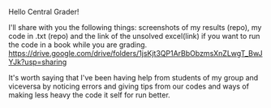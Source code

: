 Hello Central Grader!

I'll share with you the following things: screenshots of my results (repo), my code in .txt (repo) and the link of the unsolved excel(link) if you want to run the code in a book while you are grading.
https://drive.google.com/drive/folders/1jsKjt3QP1ArBbObzmsXnZLwgT_BwJYJk?usp=sharing

It's worth saying that I've been having help from students of my group and viceversa by noticing errors and giving tips from our codes and ways of making less heavy the code it self for run better.
